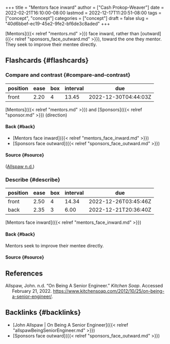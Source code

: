 +++
title = "Mentors face inward"
author = ["Cash Prokop-Weaver"]
date = 2022-02-21T16:10:00-08:00
lastmod = 2022-12-17T11:20:51-08:00
tags = ["concept", "concept"]
categories = ["concept"]
draft = false
slug = "40d6bbef-ec19-45e2-9fe2-bf6de3c8aded"
+++

[Mentors]({{< relref "mentors.md" >}}) face inward, rather than [outward]({{< relref "sponsors_face_outward.md" >}}), toward the one they mentor. They seek to improve their mentee directly.


## Flashcards {#flashcards}


### Compare and contrast {#compare-and-contrast}

| position | ease | box | interval | due                  |
|----------|------|-----|----------|----------------------|
| front    | 2.20 | 4   | 13.45    | 2022-12-30T04:44:03Z |

[Mentors]({{< relref "mentors.md" >}}) and [Sponsors]({{< relref "sponsor.md" >}}) (direction)


#### Back {#back}

-   [Mentors face inward]({{< relref "mentors_face_inward.md" >}})
-   [Sponsors face outward]({{< relref "sponsors_face_outward.md" >}})


#### Source {#source}

(<a href="#citeproc_bib_item_1">Allspaw n.d.</a>)


### Describe {#describe}

| position | ease | box | interval | due                  |
|----------|------|-----|----------|----------------------|
| front    | 2.50 | 4   | 14.34    | 2022-12-26T03:45:46Z |
| back     | 2.35 | 3   | 6.00     | 2022-12-21T20:36:40Z |

[Mentors face inward]({{< relref "mentors_face_inward.md" >}})


#### Back {#back}

Mentors seek to improve their mentee directly.


#### Source {#source}

## References

<style>.csl-entry{text-indent: -1.5em; margin-left: 1.5em;}</style><div class="csl-bib-body">
  <div class="csl-entry"><a id="citeproc_bib_item_1"></a>Allspaw, John. n.d. “On Being A Senior Engineer.” <i>Kitchen Soap</i>. Accessed February 21, 2022. <a href="https://www.kitchensoap.com/2012/10/25/on-being-a-senior-engineer/">https://www.kitchensoap.com/2012/10/25/on-being-a-senior-engineer/</a>.</div>
</div>


## Backlinks {#backlinks}

-   [John Allspaw | On Being A Senior Engineer]({{< relref "allspawBeingSeniorEngineer.md" >}})
-   [Sponsors face outward]({{< relref "sponsors_face_outward.md" >}})
